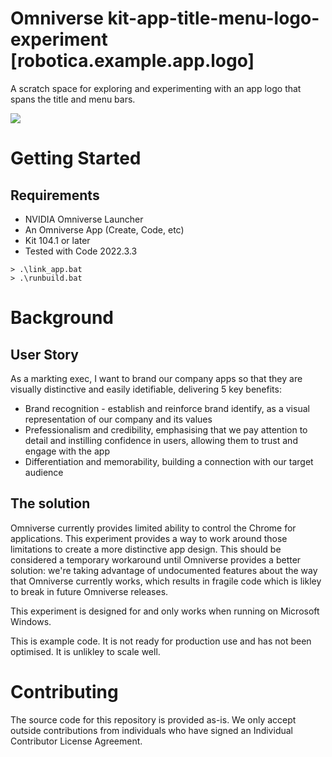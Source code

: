 # Omniverse kit-app-title-menu-logo-experiment [robotica.example.app.logo]

A scratch space for exploring and experimenting with an app logo that spans the title and menu bars.

![](./source/extensions/robotica.example.app.logo/data/preview.png)



# Getting Started
## Requirements
- NVIDIA Omniverse Launcher
- An Omniverse App (Create, Code, etc)
- Kit 104.1 or later
- Tested with Code 2022.3.3

```
> .\link_app.bat
> .\runbuild.bat
```

# Background
## User Story
As a markting exec, I want to brand our company apps so that they are visually distinctive and easily
idetifiable, delivering 5 key benefits:
  -  Brand recognition - establish and reinforce brand identify, as a visual representation of our company
  and its values
  -  Prefessionalism and credibility, emphasising that we pay attention to detail and instilling confidence
  in users, allowing them to trust and engage with the app
  -  Differentiation and memorability, building a connection with our target audience

## The solution
Omniverse currently provides limited ability to control the Chrome for applications.  This experiment provides
a way to work around those limitations to create a more distinctive app design.  This should be considered a
temporary workaround until Omniverse provides a better solution: we're taking advantage of undocumented features
about the way that Omniverse currently works, which results in fragile code which is likley to break in future
Omniverse releases.

This experiment is designed for and only works when running on Microsoft Windows.

This is example code. It is not ready for production use and has not been optimised. It is unlikley to scale well.

# Contributing
The source code for this repository is provided as-is. We only accept outside contributions from individuals who have
signed an Individual Contributor License Agreement.
